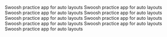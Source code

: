 Swoosh practice app for auto layouts
Swoosh practice app for auto layouts
Swoosh practice app for auto layouts
Swoosh practice app for auto layouts
Swoosh practice app for auto layouts
Swoosh practice app for auto layouts
Swoosh practice app for auto layouts
Swoosh practice app for auto layouts
Swoosh practice app for auto layouts

